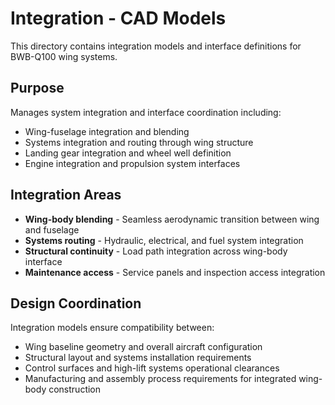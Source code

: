 # Integration - CAD Models

This directory contains integration models and interface definitions for BWB-Q100 wing systems.

## Purpose

Manages system integration and interface coordination including:

- Wing-fuselage integration and blending
- Systems integration and routing through wing structure
- Landing gear integration and wheel well definition
- Engine integration and propulsion system interfaces

## Integration Areas

- **Wing-body blending** - Seamless aerodynamic transition between wing and fuselage
- **Systems routing** - Hydraulic, electrical, and fuel system integration
- **Structural continuity** - Load path integration across wing-body interface
- **Maintenance access** - Service panels and inspection access integration

## Design Coordination

Integration models ensure compatibility between:

- Wing baseline geometry and overall aircraft configuration
- Structural layout and systems installation requirements
- Control surfaces and high-lift systems operational clearances
- Manufacturing and assembly process requirements for integrated wing-body construction